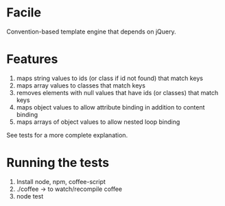 
Facile
===

Convention-based template engine that depends on jQuery.

Features
===

1. maps string values to ids (or class if id not found) that match keys
1. maps array values to classes that match keys
1. removes elements with null values that have ids (or classes) that match keys
1. maps object values to allow attribute binding in addition to content binding
1. maps arrays of object values to allow nested loop binding

See tests for a more complete explanation. 

Running the tests
===
1. Install node, npm, coffee-script
1. ./coffee -> to watch/recompile coffee
1. node test
